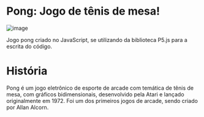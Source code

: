 # Pong: Jogo de tênis de mesa!
![image](https://user-images.githubusercontent.com/126188231/231863667-f3e248aa-357e-4916-98ae-f26147b76d02.png)

Jogo pong criado no JavaScript, se utilizando da biblioteca P5.js para a escrita do código.
# História
Pong é um jogo eletrônico de esporte de arcade com temática de tênis de mesa, com gráficos bidimensionais, desenvolvido pela Atari e lançado originalmente em 1972. Foi um dos primeiros jogos de arcade, sendo criado por Allan Alcorn.
